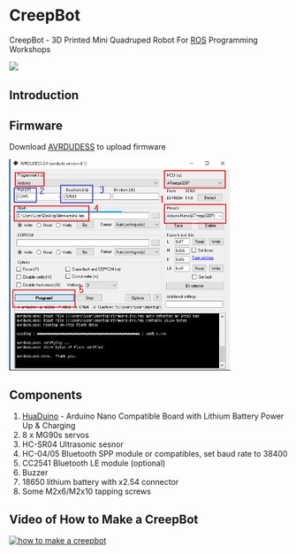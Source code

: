 # CreepBot
CreepBot - 3D Printed Mini Quadruped Robot For [ROS](https://ros.org/) Programming Workshops

<img src="wiki/creepbot1.png" width="400">

## Introduction

## Firmware

Download [AVRDUDESS](https://blog.zakkemble.net/avrdudess-a-gui-for-avrdude/) to upload firmware

<img src="wiki/AVRDUDESS-2.4.png" width="400">

## Components
<ol>
  <li><a href="https://youtu.be/woJ8mIrGqf4?si=4_YU_JZL80stXMVt" target=_blank>HuaDuino</a> - Arduino Nano Compatible Board with Lithium Battery Power Up & Charging</li>
  <li>8 x MG90s servos</li>
  <li>HC-SR04 Ultrasonic sesnor</li>
  <li>HC-04/05 Bluetooth SPP module or compatibles, set baud rate to 38400
  <li>CC2541 Bluetooth LE module (optional)</li>
  <li>Buzzer</li>
  <li>18650 lithium battery with x2.54 connector</li>
  <li>Some M2x6/M2x10 tapping screws</li>
</ol>

## Video of How to Make a CreepBot

[![how to make a creepbot](https://img.youtube.com/vi/LDjwKNZhbA8/0.jpg)](https://www.youtube.com/watch?v=LDjwKNZhbA8)
